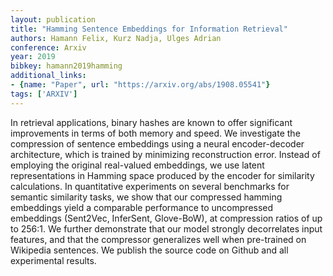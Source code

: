 ```yaml
---
layout: publication
title: "Hamming Sentence Embeddings for Information Retrieval"
authors: Hamann Felix, Kurz Nadja, Ulges Adrian
conference: Arxiv
year: 2019
bibkey: hamann2019hamming
additional_links:
- {name: "Paper", url: "https://arxiv.org/abs/1908.05541"}
tags: ['ARXIV']
---
```

In retrieval applications, binary hashes are known to offer significant improvements in terms of both memory and speed. We investigate the compression of sentence embeddings using a neural encoder-decoder architecture, which is trained by minimizing reconstruction error. Instead of employing the original real-valued embeddings, we use latent representations in Hamming space produced by the encoder for similarity calculations. In quantitative experiments on several benchmarks for semantic similarity tasks, we show that our compressed hamming embeddings yield a comparable performance to uncompressed embeddings (Sent2Vec, InferSent, Glove-BoW), at compression ratios of up to 256:1. We further demonstrate that our model strongly decorrelates input features, and that the compressor generalizes well when pre-trained on Wikipedia sentences. We publish the source code on Github and all experimental results.